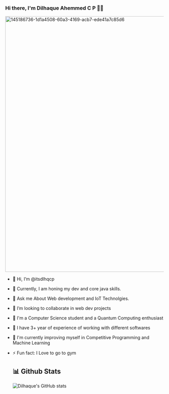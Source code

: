  <h3>Hi there, I'm Dilhaque Ahemmed C P  👋🏼</h3>

<img width="813" alt="145186736-1d1a4508-60a3-4169-acb7-ede41a7c85d6" src="https://github.com/itsdlhqcp/itsdlhqcp/assets/95963252/73d58c9f-8873-4587-bf3f-f0aa152085ba">



- 👋 Hi, I’m @itsdlhqcp
- 🔭 Currently, I am honing my dev and core java skills.
- 💬 Ask me About Web development and IoT Technolgies.
- 👯 I’m looking to collaborate in web dev projects
- 👋 I'm a Computer Science student and a Quantum Computing enthusiast
- 🔭 I have 3+ year of experience of working with different softwares
- 🌱 I'm currently improving myself in Competitive Programming and Machine Learning
- ⚡ Fun fact: I Love to go to gym


  <h2>📊 Github Stats</h2>
  
  ![Dilhaque's GitHub stats](https://github-readme-stats.vercel.app/api?username=itsdlhqcp&show_icons=true&theme=transparent)





<!---
itsdlhqcp/itsdlhqcp is a ✨ special ✨ repository because its `README.md` (this file) appears on your GitHub profile.
You can click the Preview link to take a look at your changes.
--->
